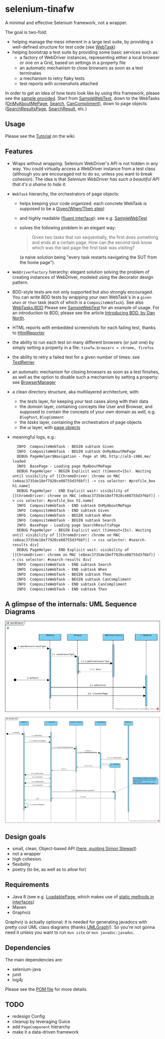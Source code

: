 selenium-tinafw
===============

A minimal and effective Selenium framework, not a wrapper.

The goal is two-fold:
- helping manage the mess inherent in a large test suite, by providing a well-defined structure for test code (see [WebTask](http://alb-i986.github.io/selenium-tinafw/javadoc/me/alb_i986/selenium/tinafw/tasks/WebTask.html))
- helping bootstrap a test suite by providing some basic services such as:
  - a factory of WebDriver instances, representing either a local browser or one on a Grid, based on settings in a property file
  - an automatic mechanism to close browsers as soon as a test terminates
  - a mechanism to retry flaky tests
  - test reports with screenshots attached

In order to get an idea of how tests look like by using this framework, please see the [sample provided](https://github.com/alb-i986/selenium-tinafw/blob/master/src/main/java/me/alb_i986/selenium/tinafw/sample/).
Start from [SampleWebTest](https://github.com/alb-i986/selenium-tinafw/blob/master/src/main/java/me/alb_i986/selenium/tinafw/sample/tests/SampleWebTest.java), down to the WebTasks ([OnMyAboutMePage](https://github.com/alb-i986/selenium-tinafw/blob/master/src/main/java/me/alb_i986/selenium/tinafw/sample/tasks/OnMyAboutMePage.java), [Search](https://github.com/alb-i986/selenium-tinafw/blob/master/src/main/java/me/alb_i986/selenium/tinafw/sample/tasks/Search.java), [CanCompliment](https://github.com/alb-i986/selenium-tinafw/blob/master/src/main/java/me/alb_i986/selenium/tinafw/sample/tasks/CanCompliment.java)), down to page objects ([SearchResultsPage](https://github.com/alb-i986/selenium-tinafw/blob/master/src/main/java/me/alb_i986/selenium/tinafw/sample/ui/SearchResultsPage.java), [SearchResult](https://github.com/alb-i986/selenium-tinafw/blob/master/src/main/java/me/alb_i986/selenium/tinafw/sample/ui/SearchResult.java), etc.)


## Usage
Please see the [Tutorial](https://github.com/alb-i986/selenium-tinafw/wiki/Try-it-out) on the wiki.


## Features

- Wraps without wrapping.
  Selenium WebDriver's API is not hidden in any way.
  You could virtually access a WebDriver instance from a test class (although you are encouraged not to do so, unless you want to break cohesion).
  The idea is that _Selenium WebDriver has such a beautiful API that it's a shame to hide it_.

- `WebTask` hierarchy, the orchestrators of page objects:
  - helps keeping your code organized: each concrete WebTask is supposed to be a [Given/When/Then step](http://martinfowler.com/bliki/GivenWhenThen.html))
  - and highly readable ([fluent interface](http://www.martinfowler.com/bliki/FluentInterface.html)): see e.g. [SampleWebTest](https://github.com/alb-i986/selenium-tinafw/blob/master/src/main/java/me/alb_i986/selenium/tinafw/sample/tests/SampleWebTest.java)
  - solves the following problem in an elegant way:

    > Given two tasks that run sequentially, the first does something and ends at a certain page.
    > How can the second task know which was the last page the first task was visiting?
  
    (a naive solution being "every task restarts navigating the SUT from the home page").

- `WebDriverFactory` hierarchy: elegant solution solving the problem of
  creating instances of WebDriver, modeled using the decorator design pattern.

- BDD-style tests are not only supported but also strongly encouraged.
  You can write BDD tests by wrapping your own WebTask's in a `given` `when` or `then` task (each of which is a `CompositeWebTask`).
  See also [WebTasks.BDD](https://github.com/alb-i986/selenium-tinafw/blob/master/src/main/java/me/alb_i986/selenium/tinafw/tasks/WebTasks.java)
  Please see [SampleWebTest](https://github.com/alb-i986/selenium-tinafw/blob/master/src/main/java/me/alb_i986/selenium/tinafw/sample/tests/SampleWebTest.java)
  for an example of usage.
  For an introduction to BDD, please see the article [Introducing BDD, by Dan North](http://dannorth.net/introducing-bdd/).

- HTML reports with embedded screenshots for each failing test, thanks to
  [HtmlReporter](https://github.com/alb-i986/selenium-tinafw/blob/master/src/main/java/me/alb_i986/selenium/tinafw/tests/rules/HtmlReporter.java)
  
- the ability to run each test on many different browsers (or just one)
  by simply setting a property in a file: `tinafw.browsers = chrome, firefox`
  
- the ability to retry a failed test for a given number of times: see [TestRetrier](https://github.com/alb-i986/selenium-tinafw/blob/master/src/main/java/me/alb_i986/selenium/tinafw/tests/rules/TestRetrier.java)
  
- an automatic mechanism for closing browsers as soon as a test finishes,
  as well as the option to disable such a mechanism by setting a property: see [BrowserManager](https://github.com/alb-i986/selenium-tinafw/blob/master/src/main/java/me/alb_i986/selenium/tinafw/tests/rules/BrowserManager.java)

- a clean directory structure, aka multilayered architecture, with:
  - the _tests_ layer, for keeping your test cases along with their data
  - the _domain_ layer, containing concepts like User and Browser, and supposed to contain the concepts
    of your own domain as well, e.g. `BlogPost`, `BlogComment`
  - the _tasks_ layer, containing the orchestrators of page objects
  - the _ui_ layer, with [page objects](https://code.google.com/p/selenium/wiki/PageObjects)

- meaningful logs, e.g.:

		INFO  CompositeWebTask - BEGIN subtask Given
		INFO  CompositeWebTask - BEGIN subtask OnMyAboutMePage
		DEBUG PageHelper$Navigation - Page at URL http://alb-i986.me/ loaded
		INFO  BasePage - Loading page MyAboutMePage
		DEBUG PageHelper - BEGIN Explicit wait (timeout=15s). Waiting until visibility of [[ChromeDriver: chrome on MAC (e8eac3735de18ef7920ce08755d3f6bf)] -> css selector: #profile_box h1.name]
		DEBUG PageHelper - END Explicit wait: visibility of [[ChromeDriver: chrome on MAC (e8eac3735de18ef7920ce08755d3f6bf)] -> css selector: #profile_box h1.name]
		INFO  CompositeWebTask - END subtask OnMyAboutMePage
		INFO  CompositeWebTask - END subtask Given
		INFO  CompositeWebTask - BEGIN subtask When
		INFO  CompositeWebTask - BEGIN subtask Search
		INFO  BasePage - Loading page SearchResultsPage
		DEBUG PageHelper - BEGIN Explicit wait (timeout=15s). Waiting until visibility of [[ChromeDriver: chrome on MAC (e8eac3735de18ef7920ce08755d3f6bf)] -> css selector: #search-results div]
		DEBUG PageHelper - END Explicit wait: visibility of [[ChromeDriver: chrome on MAC (e8eac3735de18ef7920ce08755d3f6bf)] -> css selector: #search-results div]
		INFO  CompositeWebTask - END subtask Search
		INFO  CompositeWebTask - END subtask When
		INFO  CompositeWebTask - BEGIN subtask Then
		INFO  CompositeWebTask - BEGIN subtask CanCompliment
		INFO  CompositeWebTask - END subtask CanCompliment
		INFO  CompositeWebTask - END subtask Then

## A glimpse of the internals: UML Sequence Diagrams

![Open browser SD](doc/uml/openBrowser.jpg)

![Login SD](doc/uml/doLoginTask.jpg)

 
## Design goals

- small, clean, Object-based API ([here, quoting Simon Stewart](http://google-opensource.blogspot.ie/2009/05/introducing-webdriver.html))
- not a wrapper
- high cohesion.
- flexibility
- poetry (to be, as well as to allow for)


## Requirements

- Java 8 (see e.g. [LoadablePage](https://github.com/alb-i986/selenium-tinafw/blob/master/src/main/java/me/alb_i986/selenium/tinafw/ui/LoadablePage.java), which makes use of [static methods in interfaces](http://docs.oracle.com/javase/tutorial/java/IandI/defaultmethods.html))
- Maven
- Graphviz

Graphviz is actually optional: it is needed for generating javadocs with pretty cool UML class diagrams (thanks [UMLGraph](http://www.umlgraph.org)!). So you're not gonna need it unless you want to run `mvn site` or `mvn javadoc:javadoc`. 


## Dependencies

The main dependencies are:
- selenium-java
- junit
- log4j

Please see the [POM file](pom.xml) for more details.


## TODO

- redesign Config
- cleanup by leveraging Guice
- add `PageComponent` hierarchy
- make it a data-driven framework
